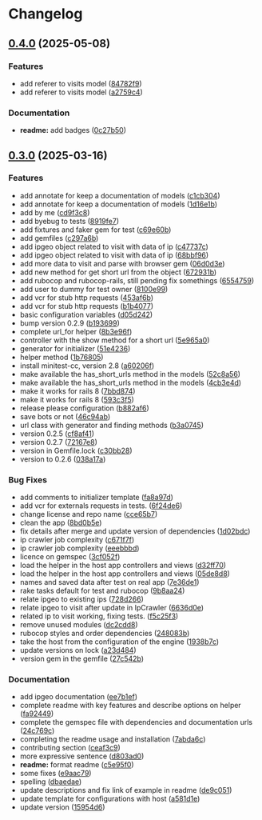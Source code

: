 # Changelog

## [0.4.0](https://github.com/a-chacon/rails-url-shortener/compare/rails_url_shortener/v0.3.0...rails_url_shortener/v0.4.0) (2025-05-08)


### Features

* add referer to visits model ([84782f9](https://github.com/a-chacon/rails-url-shortener/commit/84782f9a6586350620db3357f746fbda48a1343f))
* add referer to visits model ([a2759c4](https://github.com/a-chacon/rails-url-shortener/commit/a2759c4b2437d653db6f156a356e1a6f2cc28468))


### Documentation

* **readme:** add badges ([0c27b50](https://github.com/a-chacon/rails-url-shortener/commit/0c27b50f22c7079b80b70600b3126fcb67ec9474))

## [0.3.0](https://github.com/a-chacon/rails-url-shortener/compare/rails_url_shortener-v0.2.10...rails_url_shortener/v0.3.0) (2025-03-16)


### Features

* add annotate for keep a documentation of models ([c1cb304](https://github.com/a-chacon/rails-url-shortener/commit/c1cb304dd61e782c76b529dc8c2ff75e2872d3f8))
* add annotate for keep a documentation of models ([1d16e1b](https://github.com/a-chacon/rails-url-shortener/commit/1d16e1bfbd5d340e937ad333fba79cde6138e4b8))
* add by me ([cd9f3c8](https://github.com/a-chacon/rails-url-shortener/commit/cd9f3c8dd5c63bc91fb72b6a6f570947a176f89c))
* add byebug to tests ([8919fe7](https://github.com/a-chacon/rails-url-shortener/commit/8919fe752f49e012e3608e5cf7c7a533a4465452))
* add fixtures and faker gem for test ([c69e60b](https://github.com/a-chacon/rails-url-shortener/commit/c69e60b6531e719a6424712f7f556ad2d002bba1))
* add gemfiles ([c297a6b](https://github.com/a-chacon/rails-url-shortener/commit/c297a6bf6e19b7aabfbaf76812906e2dac5c9521))
* add ipgeo object related to visit with data of ip ([c47737c](https://github.com/a-chacon/rails-url-shortener/commit/c47737ca79bb746209ebc3b2f92d4624494632c6))
* add ipgeo object related to visit with data of ip ([68bbf96](https://github.com/a-chacon/rails-url-shortener/commit/68bbf9626de3a6de43dd31ddbdf24717e661bd3a))
* add more data to visit and parse with browser gem ([06d0d3e](https://github.com/a-chacon/rails-url-shortener/commit/06d0d3ea33b4f0929130016d53d0194897564d7c))
* add new method for get short url from the object ([672931b](https://github.com/a-chacon/rails-url-shortener/commit/672931b766c6ffb0584a9e952653320c2503b2fb))
* add rubocop and rubocop-rails, still pending fix somethings ([6554759](https://github.com/a-chacon/rails-url-shortener/commit/65547596a7f551d98df9fef0b0c5ddfe4edc80af))
* add user to dummy for test owner ([8100e99](https://github.com/a-chacon/rails-url-shortener/commit/8100e997a3c6ad4a84bf9098e8d074ce74c6c776))
* add vcr for stub http requests ([453af6b](https://github.com/a-chacon/rails-url-shortener/commit/453af6b9773dbcc4b5de251eafc1f14388bac7af))
* add vcr for stub http requests ([b1b4077](https://github.com/a-chacon/rails-url-shortener/commit/b1b40776f279084f383e1249a62c106cb30e7909))
* basic configuration variables ([d05d242](https://github.com/a-chacon/rails-url-shortener/commit/d05d24295ce4ec428f8ad6d3af2c24d6525c8188))
* bump version 0.2.9 ([b193699](https://github.com/a-chacon/rails-url-shortener/commit/b1936994b3d6f5f39066af4fcc390420dc7c21fa))
* complete url_for helper ([8b3e96f](https://github.com/a-chacon/rails-url-shortener/commit/8b3e96f8488ddf0ec1ce7d6a3602a2183211913f))
* controller with the show method for a short url ([5e965a0](https://github.com/a-chacon/rails-url-shortener/commit/5e965a06f7121e88bbd0a41aa435c64049c32600))
* generator for initializer ([51e4236](https://github.com/a-chacon/rails-url-shortener/commit/51e423631c68f2bd076722e17976ec35c078a94f))
* helper method ([1b76805](https://github.com/a-chacon/rails-url-shortener/commit/1b76805ec194d908c739b5adb7ac9942719dd551))
* install minitest-cc, version 2.8 ([a60206f](https://github.com/a-chacon/rails-url-shortener/commit/a60206f7d1d76b5a363120b181be10becc8fc2dc))
* make available the has_short_urls method in the models ([52c8a56](https://github.com/a-chacon/rails-url-shortener/commit/52c8a5643352797c353124dc0df203c2e665e955))
* make available the has_short_urls method in the models ([4cb3e4d](https://github.com/a-chacon/rails-url-shortener/commit/4cb3e4dbad984a5a31e0fb6a00c76ceaabce9252))
* make it works for rails 8 ([7bbd874](https://github.com/a-chacon/rails-url-shortener/commit/7bbd87471a2e769e1a9bee6e42ad73e7ffb02fd8))
* make it works for rails 8 ([593c3f5](https://github.com/a-chacon/rails-url-shortener/commit/593c3f569310e7e748a6004af673c7d2c4371ea1))
* release please configuration ([b882af6](https://github.com/a-chacon/rails-url-shortener/commit/b882af68aec0660ef1ad65f4262e36169e041bcd))
* save bots or not ([46c94ab](https://github.com/a-chacon/rails-url-shortener/commit/46c94ab96977971417d951c8db2ef11d61f45768))
* url class with generator and finding methods ([b3a0745](https://github.com/a-chacon/rails-url-shortener/commit/b3a07452523998a6da70d35450c1d8aba1fc12d8))
* version 0.2.5 ([cf8af41](https://github.com/a-chacon/rails-url-shortener/commit/cf8af410ddf189553259048109ab6a92fa9dd755))
* version 0.2.7 ([72167e8](https://github.com/a-chacon/rails-url-shortener/commit/72167e87aa8204238e850b7abdae0294cf74dfc0))
* version in Gemfile.lock ([c30bb28](https://github.com/a-chacon/rails-url-shortener/commit/c30bb28644c66aa19a8d10efd50a7f3b613f1ab8))
* version to 0.2.6 ([038a17a](https://github.com/a-chacon/rails-url-shortener/commit/038a17ad51e4befe82e6205f95588475e2c04b21))


### Bug Fixes

* add comments to initializer template ([fa8a97d](https://github.com/a-chacon/rails-url-shortener/commit/fa8a97dbbcdc655820cb9e75246ce2a682395902))
* add vcr for externals requests in tests. ([6f24de6](https://github.com/a-chacon/rails-url-shortener/commit/6f24de616fd309391346f07168e5ec2bed6c07f2))
* change license and repo name ([cce65b7](https://github.com/a-chacon/rails-url-shortener/commit/cce65b76c930c218af9f278ded68058f863c0fa5))
* clean the app ([8bd0b5e](https://github.com/a-chacon/rails-url-shortener/commit/8bd0b5ee1eaefb7007be54a1ffdd092574a20989))
* fix details after merge and update version of dependencies ([1d02bdc](https://github.com/a-chacon/rails-url-shortener/commit/1d02bdc0f562517e85435edab335636cb32933c3))
* ip crawler job complexity ([c671f7f](https://github.com/a-chacon/rails-url-shortener/commit/c671f7f8a92ffe1ddddf56679d81ea6963b13fb4))
* ip crawler job complexity ([eeebbbd](https://github.com/a-chacon/rails-url-shortener/commit/eeebbbd1ed3774e4d51029eb35cd9406d4191f5b))
* licence on gemspec ([3cf052f](https://github.com/a-chacon/rails-url-shortener/commit/3cf052f1d2cb7b69ce3058eb43cf90d142891cc2))
* load the helper in the host app controllers and views ([d32ff70](https://github.com/a-chacon/rails-url-shortener/commit/d32ff70792dffce434371515aaf76be524ad482d))
* load the helper in the host app controllers and views ([05de8d8](https://github.com/a-chacon/rails-url-shortener/commit/05de8d8e9b3ff2fa6a47e68aeee60332d34809e9))
* names and saved data after test on real app ([7e36de1](https://github.com/a-chacon/rails-url-shortener/commit/7e36de18ca48194b3f2a25d78ce5ba07e58e8ed7))
* rake tasks default for test and rubocop ([9b8aa24](https://github.com/a-chacon/rails-url-shortener/commit/9b8aa2464a48402ac548679bfb6038e82270a934))
* relate ipgeo to existing ips ([728d266](https://github.com/a-chacon/rails-url-shortener/commit/728d266981596d56a6092f60cf23c85982a6686b))
* relate ipgeo to visit after update in IpCrawler ([6636d0e](https://github.com/a-chacon/rails-url-shortener/commit/6636d0e450e6304c3f043d84159c5d9cf184e4ee))
* related ip to visit working, fixing tests. ([f5c25f3](https://github.com/a-chacon/rails-url-shortener/commit/f5c25f3f75b06bdd9995a391f31ff11702be7939))
* remove unused modules ([dc2cdd8](https://github.com/a-chacon/rails-url-shortener/commit/dc2cdd8ce5ece5bf5ee0e9c1babc148983a9904f))
* rubocop styles and order dependencies ([248083b](https://github.com/a-chacon/rails-url-shortener/commit/248083b100796e4fe9198e5f38fc01effb14f9e2))
* take the host from the configuration of the engine ([1938b7c](https://github.com/a-chacon/rails-url-shortener/commit/1938b7cc68992c01c512fa5b3dbb41443fcadef0))
* update versions on lock ([a23d484](https://github.com/a-chacon/rails-url-shortener/commit/a23d484c2845e09796074b3782a3ef18db8ddfed))
* version gem in the gemfile ([27c542b](https://github.com/a-chacon/rails-url-shortener/commit/27c542b9e1ba06df405ba942bfc5b63527ab25f9))


### Documentation

* add ipgeo documentation ([ee7b1ef](https://github.com/a-chacon/rails-url-shortener/commit/ee7b1ef3db307e06c9e8374a3115e8ea63ad57b6))
* complete readme with key features and describe options on helper ([fa92449](https://github.com/a-chacon/rails-url-shortener/commit/fa92449a01267cc1bd0a1d193f25ed993098ffb8))
* complete the gemspec file with dependencies and documentation urls ([24c769c](https://github.com/a-chacon/rails-url-shortener/commit/24c769ce9491fe5f63bcc4213cddb69756a754eb))
* completing the readme usage and installation ([7abda6c](https://github.com/a-chacon/rails-url-shortener/commit/7abda6c30bef8ac7365d149d8f3a999bc9403d6a))
* contributing section ([ceaf3c9](https://github.com/a-chacon/rails-url-shortener/commit/ceaf3c93f74db3671bee7e65d6b5dc21a7f15e1c))
* more expressive sentence ([d803ad0](https://github.com/a-chacon/rails-url-shortener/commit/d803ad0f261eab5624fc2539307bdf6fc892fecb))
* **readme:** format readme ([c5e95f0](https://github.com/a-chacon/rails-url-shortener/commit/c5e95f02b1b78b15b2f015fd9a9e1ee217061ace))
* some fixes ([e9aac79](https://github.com/a-chacon/rails-url-shortener/commit/e9aac7900c963c34d15796581bd73df21b954f7b))
* spelling ([dbaedae](https://github.com/a-chacon/rails-url-shortener/commit/dbaedae0baac3a655d0c92eaab04ff31cae33f06))
* update descriptions and fix link of example in readme ([de9c051](https://github.com/a-chacon/rails-url-shortener/commit/de9c051d0bfd309dbe61cbb5813813c5e2f5b9ab))
* update template for configurations with host ([a581d1e](https://github.com/a-chacon/rails-url-shortener/commit/a581d1e9ee8477dd0b0243ac0e40eea277ef89d2))
* update version ([15954d6](https://github.com/a-chacon/rails-url-shortener/commit/15954d6b29bf63657535b0c65a1827e16a8f7fb3))
